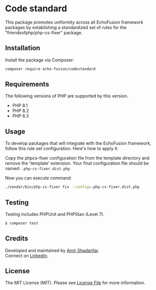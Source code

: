 # Code standard

This package promotes uniformity across all EchoFusion framework packages by establishing a standardized set of rules for the "friendsofphp/php-cs-fixer" package.

## Installation

Install the package via Composer:

```bash
composer require echo-fusion/codestandard
```

## Requirements

The following versions of PHP are supported by this version.

* PHP 8.1
* PHP 8.2
* PHP 8.3

## Usage

To develop packages that will integrate with the EchoFusion framework, follow this rule set configuration. Here's how to apply it:

Copy the phpcs-fixer configuration file from the template directory and remove the 'template' extension. Your final configuration file should be named:
``
.php-cs-fixer.dist.php
``

Now you can execute command:

``` bash
./vendor/bin/php-cs-fixer fix --config=.php-cs-fixer.dist.php
```

## Testing

Testing includes PHPUnit and PHPStan (Level 7).
``` bash
$ composer test
```

## Credits
Developed and maintained by [Amir Shadanfar](https://github.com/amir-shadanfar).  
Connect on [LinkedIn](https://www.linkedin.com/in/amir-shadanfar).

## License

The MIT License (MIT). Please see [License File](https://github.com/echo-fusion/middlewaremanager/blob/main/LICENSE) for more information.

